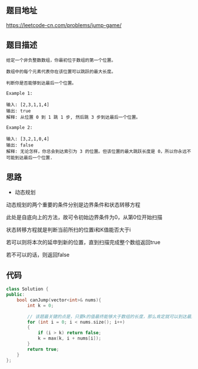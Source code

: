 ## 题目地址

https://leetcode-cn.com/problems/jump-game/

## 题目描述
```
给定一个非负整数数组，你最初位于数组的第一个位置。

数组中的每个元素代表你在该位置可以跳跃的最大长度。

判断你是否能够到达最后一个位置。

Example 1:

输入: [2,3,1,1,4]
输出: true
解释: 从位置 0 到 1 跳 1 步, 然后跳 3 步到达最后一个位置。

Example 2:

输入: [3,2,1,0,4]
输出: false
解释: 无论怎样，你总会到达索引为 3 的位置。但该位置的最大跳跃长度是 0，所以你永远不可能到达最后一个位置.

```

## 思路

- 动态规划

动态规划的两个重要的条件分别是边界条件和状态转移方程

此处是自底向上的方法，故可令初始边界条件为0，从第0位开始扫描

状态转移方程就是判断当前所扫的位置i和K值能否大于i

若可以则将本次的延申到新的位置，直到扫描完成整个数组返回true

若不可以的话，则返回false

## 代码
```c++
class Solution {
public:
    bool canJump(vector<int>& nums){
        int k = 0;
        
        // 该题最关键的点是，只要k的值最终能够大于数组的长度，那么肯定就可以到达最后一个位置
        for (int i = 0; i < nums.size(); i++)
        {
            if (i > k) return false;
            k = max(k, i + nums[i]);
        }
        return true;
    }
};
```
